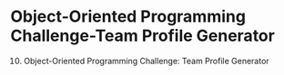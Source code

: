 # Object-Oriented Programming Challenge-Team Profile Generator
 10. Object-Oriented Programming Challenge: Team Profile Generator
